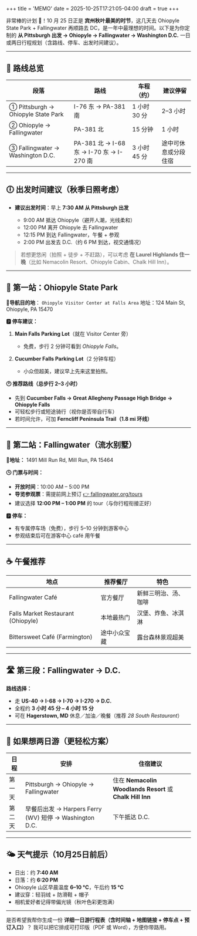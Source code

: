 +++
title = 'MEMO'
date = 2025-10-25T17:21:05-04:00
draft = true
+++

非常棒的计划 🍁！10 月 25 日正是 **宾州秋叶最美的时节**，这几天去 Ohiopyle State Park + Fallingwater 再顺路去 DC，是一年中最理想的时间。以下是为你定制的 **从 Pittsburgh 出发 → Ohiopyle → Fallingwater → Washington D.C.** 一日或两日行程规划（含路线、停车、出发时间建议）。

---

## 🚗 路线总览

| 段落                                 | 路线                                   | 车程（约）     | 建议停留       |
| ---------------------------------- | ------------------------------------ | --------- | ---------- |
| ① Pittsburgh → Ohiopyle State Park | I-76 东 → PA-381 南                    | 1 小时 30 分 | 2–3 小时     |
| ② Ohiopyle → Fallingwater          | PA-381 北                             | 15 分钟     | 1 小时       |
| ③ Fallingwater → Washington D.C.   | PA-381 北 → I-68 东 → I-70 东 → I-270 南 | 3 小时 45 分 | 途中可休息或分段住宿 |

---

## 🕕 出发时间建议（秋季日照考虑）

* **建议出发时间**：早上 **7:30 AM 从 Pittsburgh 出发**

  * 9:00 AM 抵达 Ohiopyle（避开人潮，光线柔和）
  * 12:00 PM 离开 Ohiopyle 去 Fallingwater
  * 12:15 PM 到达 Fallingwater，午餐 + 参观
  * 2:00 PM 出发去 D.C.（约 6 PM 到达，视交通情况）

> 若想更悠闲（拍照 + 徒步 + 不赶路），可以考虑 **在 Laurel Highlands 住一晚**（比如 Nemacolin Resort、Ohiopyle Cabin、Chalk Hill Inn）。

---

## 🍂 第一站：Ohiopyle State Park

**📍导航目的地**：
`Ohiopyle Visitor Center at Falls Area`
地址：124 Main St, Ohiopyle, PA 15470

**🅿️ 停车建议：**

1. **Main Falls Parking Lot**（就在 Visitor Center 旁）

   * 免费，步行 2 分钟可看到 *Ohiopyle Falls*。
2. **Cucumber Falls Parking Lot**（2 分钟车程）

   * 小众但超美，建议早上先来这里拍照。

**🕐 推荐路线（总步行 2–3 小时）**

* 先到 **Cucumber Falls → Great Allegheny Passage High Bridge → Ohiopyle Falls**
* 可轻松步行或短途骑行（视你是否带自行车）
* 若时间允许，可加 **Ferncliff Peninsula Trail（1.8 mi 环线）**

---

## 🏡 第二站：Fallingwater（流水别墅）

**📍地址：**
1491 Mill Run Rd, Mill Run, PA 15464

**🕓 门票与时间：**

* **开放时间**：10:00 AM – 5:00 PM
* **导览参观票**：需提前网上预订 [👉 fallingwater.org/tours](https://fallingwater.org/tours)
* 建议选择 **12:00 PM – 1:00 PM** 的 tour（与你行程衔接正好）

**🅿️ 停车：**

* 有专属停车场（免费），步行 5–10 分钟到游客中心
* 参观结束后可在游客中心 café 用午餐

---

## ☕ 午餐推荐

| 地点                                 | 推荐餐厅   | 特色         |
| ---------------------------------- | ------ | ---------- |
| Fallingwater Café                  | 官方餐厅   | 新鲜三明治、汤、咖啡 |
| Falls Market Restaurant (Ohiopyle) | 本地最热门  | 汉堡、炸鱼、冰淇淋  |
| Bittersweet Café (Farmington)      | 途中小众宝藏 | 露台森林景观超美   |

---

## 🛣️ 第三段：Fallingwater → D.C.

**路线选择：**

* 走 **US-40 → I-68 → I-70 → I-270 → D.C.**
* 全程约 **3 小时 45 分 – 4 小时 15 分**
* 可在 **Hagerstown, MD** 休息／加油／晚餐（推荐 *28 South Restaurant*）

---

## 🌇 如果想两日游（更轻松方案）

| 日程  | 安排                                              | 住宿建议                                                   |
| --- | ----------------------------------------------- | ------------------------------------------------------ |
| 第一天 | Pittsburgh → Ohiopyle → Fallingwater            | 住在 **Nemacolin Woodlands Resort** 或 **Chalk Hill Inn** |
| 第二天 | 早餐后出发 → Harpers Ferry (WV) 短停 → Washington D.C. | 下午抵达 D.C.                                              |

---

## 🌤️ 天气提示（10月25日前后）

* 日出：约 **7:40 AM**
* 日落：约 **6:20 PM**
* Ohiopyle 山区早晨温度 **6–10 °C**，午后约 **15 °C**
* 建议穿：轻羽绒 + 防滑鞋 + 帽子
* 相机爱好者记得带偏光镜（秋叶色彩更饱满）

---

是否希望我帮你生成一份 **详细一日游行程表（含时间轴 + 地图链接 + 停车点 + 预订入口）**？
我可以把它排成可打印版（PDF 或 Word），方便你带路用。
